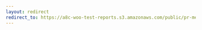 ```yaml
---
layout: redirect
redirect_to: https://a8c-woo-test-reports.s3.amazonaws.com/public/pr-merge/40158/e2e/index.html
---
```

